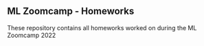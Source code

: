 ## ML Zoomcamp - Homeworks

These repository contains all homeworks worked on during the ML Zoomcamp 2022